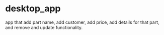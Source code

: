 # desktop_app
app that add part name, add customer, add price, add details for that part, and remove and update functionality.

